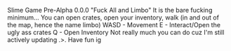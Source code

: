 Slime Game Pre-Alpha 0.0.0 "Fuck All and Limbo"
It is the bare fucking minimum...
You can open crates, open your inventory, walk (in and out of the map, hence the name limbo)
WASD - Movement
E - Interact/Open the ugly ass crates
Q - Open Inventory Not really much you can do cuz I'm still actively updating .>.
Have fun ig
